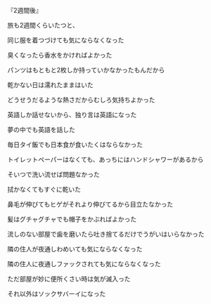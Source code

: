『2週間後』 

旅も2週間くらいたつと、 

同じ服を着つづけても気にならなくなった 

臭くなったら香水をかければよかった 

パンツはもともと2枚しか持っていかなかったもんだから 

乾かない日は濡れたままはいた 

どうせうだるような熱さだからむしろ気持ちよかった 

英語しか話せないから、独り言は英語になった 

夢の中でも英語を話した 

毎日タイ飯でも日本食が食いたくはならなかった 

トイレットペーパーはなくても、あっちにはハンドシャワーがあるから 

そいつで洗い流せば問題なかった 

拭かなくてもすぐに乾いた 

鼻毛が伸びてもヒゲがそれより伸びてるから目立たなかった 

髪はグチャグチャでも帽子をかぶればよかった 

流しのない部屋で歯を磨いたら吐き捨てるだけでうがいはいらなかった 

隣の住人が夜通しわめいても気にならなくなった 

隣の住人に夜通しファックされても気にならなくなった 

ただ部屋が妙に便所くさい時は気が滅入った 

それ以外はソックサバーイになった
